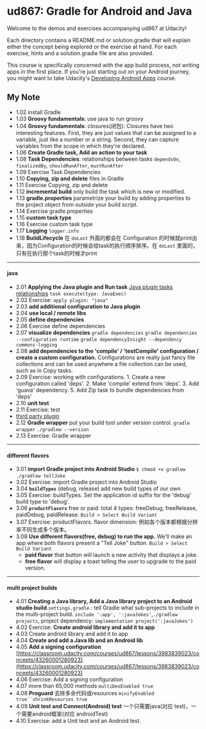 # ud867: Gradle for Android and Java

Welcome to the demos and exercises accompanying ud867 at Udacity!

Each directory contains a README.md or solution.gradle that will explain either
the concept being explored or the exercise at hand. For each exercise, hints
and a solution.gradle file are also provided.

This course is specifically concerned with the app build process, not writing
apps in the first place. If you're just starting out on your Android journey,
you might want to take Udacity's [Developing Android
Apps](https://www.udacity.com/course/ud853) course.

## My Note

* 1.02 install Gradle
* 1.03 **Groovy fundamentals**: use java to run groovy
* 1.04 **Groovy fundamentals**: closures(闭包): Closures have two interesting features. First, they are just values that can be assigned to a variable, just like a number or a string. Second, they can capture variables from the scope in which they're declared.
* 1.06 **Create Gradle task, Add an action to your task**
* 1.08 **Task Dependencies**: relationships between tasks `dependsOn`, `finalizedBy`, `shouldRunAfter`, `mustRunAfter`
* 1.09 Exercise Task Dependencies
* 1.10 **Copying, zip and delete** files in Gradle
* 1.11 Exercise Copying, zip and delete
* 1.12 **incremental build** only build the task which is new or modified.
* 1.13 **gradle.properties** parametrize your build by adding properties to the
project object from outside your build script.
* 1.14 Exercise gradle.properties
* 1.15 **custom task type**
* 1.16 Exercise custom task type
* 1.17 **Logging** `logger.info`
* 1.18 **BuildLifecycle** 在 `doLast` 外面的都会在 Configuration 的时候就print出来，因为Configuration的时候会给task的执行顺序排序。在 `doLast` 里面的，只有在执行那个task的时候才print

---
#### java

* 2.01 **Applying the Java plugin and Run task** [Java plugin tasks relationships](https://docs.gradle.org/current/userguide/java_plugin.html) `task execute(type: JavaExec)`
* 2.02 Exercise: `apply plugin: "java"`
* 2.03 **add additional configuration to Java plugin**
* 2.04 **use local / remote libs**
* 2.05 **define dependencies**
* 2.06 Exercise define dependencies
* 2.07 **visualize dependencies** `gradle dependencies` `gradle dependencies --configuration runtime` `gradle dependencyInsight --dependency commons-logging`
* 2.08 **add dependencies to the 'compile' / 'testCompile' configuration / create a custom configuration.** Configurations are really just fancy file collections and can be used anywhere a file collection can be used, such as in Copy tasks.
* 2.09 Exercise: working with configurations. 1. Create a new configuration called 'deps'. 2. Make 'compile' extend from 'deps'. 3. Add 'guava' dependency. 5. Add Zip task to bundle dependencies from 'deps'
* 2.10 **unit test**
* 2.11 Exercise: test
* [third party plugin](https://plugins.gradle.org/)
* 2.12 **Gradle wrapper** put your build tool under version control. `gradle wrapper` `./gradlew --version`
* 2.13 Exercise: Gradle wrapper

---
#### different flavors

* 3.01 **import Gradle project into Android Studio** `$ chmod +x gradlew` `./gradlew tellJoke`
* 3.02 Exercise: import Gradle project into Android Studio
* 3.04 **`buildTypes`** (debug, release) add new build types of our own
* 3.05 Exercise: buildTypes. Set the application id suffix for the 'debug' build type to 'debug'.
* 3.06 **`productFlavors`** free or paid: total 4 types: freeDebug, freeRelease, paidDebug, paidRelease. `Build > Select Build Variant`
* 3.07 Exercise: productFlavors. flavor dimension: 例如各个版本都根据分辨率不同生成多个版本。
* 3.08 **Use different flavors(free, debug) to run the app.** We'll make an app where both flavors present a "Tell Joke" button. `Build > Select Build Variant`
  * **paid flavor** that button will launch a new activity that displays a joke.
  * **free flavor** will display a toast telling the user to upgrade to the paid version.

---
#### multi project builds

* 4.01 **Creating a Java library, Add a Java library project to an Android studio build**.`settings.gradle` : tell Gradle what sub-projects to include in the multi-project build. `include ':app', ':javaJokes'`,`./gradlew projects`, project dependency: `implementation project(':javaJokes')`
* 4.02 Exercise: **Create android library and add it to app**
* 4.03 Create android library and add it to app
* 4.04 **Create and add a Java lib and an Android lib**
* 4.05 **Add a signing configuration** [https://classroom.udacity.com/courses/ud867/lessons/3983839023/concepts/43260001280923](https://classroom.udacity.com/courses/ud867/lessons/3983839023/concepts/43260001280923)
* 4.06 Exercise: Add a signing configuration
* 4.07 more than 65,000 methods `multiDexEnabled true`
* 4.08 **Proguard** 去除多余代码或resources `minifyEnabled true``shrinkResources true`
* 4.09 **Unit test and Connect(Android) test** 一个只需要java(对应 test)，一个需要android框架(对应 androidTest)
* 4.10 Exercise: add a Unit test and an Android test.
